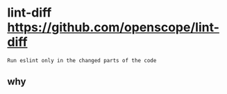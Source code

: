 # lint-diff <https://github.com/openscope/lint-diff>

    Run eslint only in the changed parts of the code

## why





